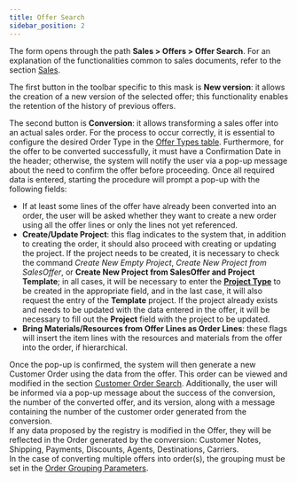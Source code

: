 ```yaml
---
title: Offer Search 
sidebar_position: 2
---
```


The form opens through the path **Sales > Offers > Offer Search**.
For an explanation of the functionalities common to sales documents, refer to the section [Sales](/docs/sales/sales-intro).

The first button in the toolbar specific to this mask is **New version**: it allows the creation of a new version of the selected offer; this functionality enables the retention of the history of previous offers.

The second button is **Conversion**: it allows transforming a sales offer into an actual sales order. For the process to occur correctly, it is essential to configure the desired Order Type in the [Offer Types table](/docs/configurations/tables/sales/sales-offer-type). Furthermore, for the offer to be converted successfully, it must have a Confirmation Date in the header; otherwise, the system will notify the user via a pop-up message about the need to confirm the offer before proceeding. Once all required data is entered, starting the procedure will prompt a pop-up with the following fields:     
- If at least some lines of the offer have already been converted into an order, the user will be asked whether they want to create a new order using all the offer lines or only the lines not yet referenced.             
- **Create/Update Project**: this flag indicates to the system that, in addition to creating the order, it should also proceed with creating or updating the project. If the project needs to be created, it is necessary to check the command *Create New Empty Project*, *Create New Project from SalesOffer*, or **Create New Project from SalesOffer and Project Template**; in all cases, it will be necessary to enter the **[Project Type](/docs/configurations/tables/project-management/project-type)** to be created in the appropriate field, and in the last case, it will also request the entry of the **Template** project. If the project already exists and needs to be updated with the data entered in the offer, it will be necessary to fill out the **Project** field with the project to be updated.     
- **Bring Materials/Resources from Offer Lines as Order Lines**: these flags will insert the item lines with the resources and materials from the offer into the order, if hierarchical.

Once the pop-up is confirmed, the system will then generate a new Customer Order using the data from the offer. This order can be viewed and modified in the section [Customer Order Search](/docs/sales/sales-orders/create-new-sales-orders/search-sales-orders). Additionally, the user will be informed via a pop-up message about the success of the conversion, the number of the converted offer, and its version, along with a message containing the number of the customer order generated from the conversion.     
If any data proposed by the registry is modified in the Offer, they will be reflected in the Order generated by the conversion: Customer Notes, Shipping, Payments, Discounts, Agents, Destinations, Carriers.      
In the case of converting multiple offers into order(s), the grouping must be set in the [Order Grouping Parameters](/docs/configurations/parameters/sales/orders-grouping).